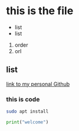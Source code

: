 # this is the file
- list
- list
1. order
2. orl
## list
[link to my personal Github](https://github.com/aimannuruddeen)

### this is code
```bash
sudo apt install
```

```py
print("welcome")
```

